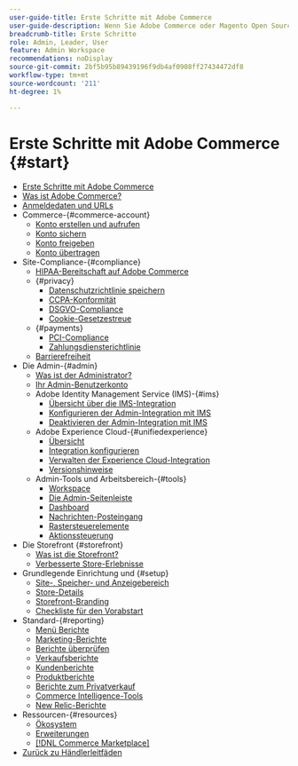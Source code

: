 ```yaml
---
user-guide-title: Erste Schritte mit Adobe Commerce
user-guide-description: Wenn Sie Adobe Commerce oder Magento Open Source noch nicht kennen, entdecken Sie Ressourcen des  [!DNL Commerce] -Ökosystems, folgen Sie der Kunden-Journey, um Ihren Shop zu erkunden, und erfahren Sie mehr über die wichtigsten Funktionen.
breadcrumb-title: Erste Schritte
role: Admin, Leader, User
feature: Admin Workspace
recommendations: noDisplay
source-git-commit: 2bf5b95b89439196f9db4af0908ff27434472df8
workflow-type: tm+mt
source-wordcount: '211'
ht-degree: 1%

---
```



# Erste Schritte mit Adobe Commerce {#start}

+ [Erste Schritte mit Adobe Commerce](guide-overview.md)
+ [Was ist Adobe Commerce?](about.md)
+ [Anmeldedaten und URLs](login-urls.md)
+ Commerce-{#commerce-account}
   + [Konto erstellen und aufrufen](commerce-account-create.md)
   + [Konto sichern](commerce-account-secure.md)
   + [Konto freigeben](commerce-account-share.md)
   + [Konto übertragen](commerce-account-transfer.md)
+ Site-Compliance-{#compliance}
   + [HIPAA-Bereitschaft auf Adobe Commerce](hipaa-ready-service.md)
   + {#privacy}
      + [Datenschutzrichtlinie speichern](privacy-policy.md)
      + [CCPA-Konformität](compliance-ccpa.md)
      + [DSGVO-Compliance](compliance-gdpr.md)
      + [Cookie-Gesetzestreue](compliance-cookie-law.md)
   + {#payments}
      + [PCI-Compliance](compliance-pci.md)
      + [Zahlungsdiensterichtlinie](compliance-payment-services-directive.md)
   + [Barrierefreiheit](navigation-accessibility.md)
+ Die Admin-{#admin}
   + [Was ist der Administrator?](admin.md)
   + [Ihr Admin-Benutzerkonto](admin-signin.md)
   + Adobe Identity Management Service (IMS)-{#ims}
      + [Übersicht über die IMS-Integration](adobe-ims-integration-overview.md)
      + [Konfigurieren der Admin-Integration mit IMS](adobe-ims-config.md)
      + [Deaktivieren der Admin-Integration mit IMS](adobe-ims-disable.md)
   + Adobe Experience Cloud-{#unifiedexperience}
      + [Übersicht](admin-unified-experience-integration-overview.md)
      + [Integration konfigurieren](admin-unified-experience-integration-configure.md)
      + [Verwalten der Experience Cloud-Integration](admin-unified-experience-integration-manage.md)
      + [Versionshinweise](admin-unified-experience-release-notes.md)
   + Admin-Tools und Arbeitsbereich-{#tools}
      + [Workspace](admin-workspace.md)
      + [Die Admin-Seitenleiste](admin-menu.md)
      + [Dashboard](admin-dashboard.md)
      + [Nachrichten-Posteingang](admin-message-inbox.md)
      + [Rastersteuerelemente](admin-grid-controls.md)
      + [Aktionssteuerung](admin-actions-control.md)
+ Die Storefront {#storefront}
   + [Was ist die Storefront?](storefront.md)
   + [Verbesserte Store-Erlebnisse](enhanced-experiences.md)
+ Grundlegende Einrichtung und {#setup}
   + [Site-, Speicher- und Anzeigebereich](websites-stores-views.md)
   + [Store-Details](store-details.md)
   + [Storefront-Branding](storefront-branding.md)
   + [Checkliste für den Vorabstart](prelaunch-checklist.md)
+ Standard-{#reporting}
   + [Menü Berichte](reports-menu.md)
   + [Marketing-Berichte](marketing-reports.md)
   + [Berichte überprüfen](review-reports.md)
   + [Verkaufsberichte](sales-reports.md)
   + [Kundenberichte](customer-reports.md)
   + [Produktberichte](product-reports.md)
   + [Berichte zum Privatverkauf](private-sales-reports.md)
   + [Commerce Intelligence-Tools](business-intelligence.md)
   + [New Relic-Berichte](new-relic-reporting.md)
+ Ressourcen-{#resources}
   + [Ökosystem](resources.md)
   + [Erweiterungen](extensions.md)
   + [[!DNL Commerce Marketplace]](commerce-marketplace.md)
+ [Zurück zu Händlerleitfäden](https://experienceleague.adobe.com/en/docs/commerce-admin/user-guides/home)

